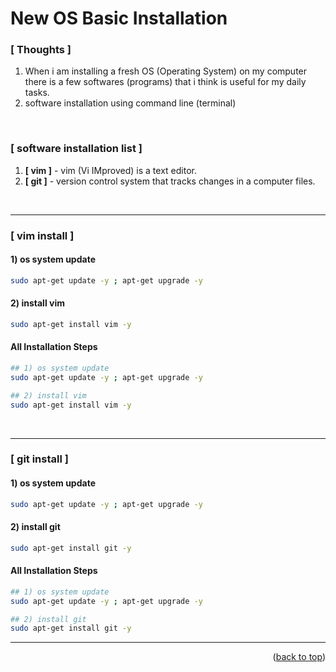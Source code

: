 <a name="topage"></a>

# New OS Basic Installation

### [ Thoughts ]

  1. When i am installing a fresh OS (Operating System) on my computer there is a few softwares (programs) that i think is useful for my daily tasks.
  2. software installation using command line (terminal)

<br/>

### [ software installation list ]
1. **[ vim ]** - vim (Vi IMproved) is a text editor.
2. **[ git ]** - version control system that tracks changes in a computer files.

<br/>

-----
### [ vim install ]

#### 1) os system update
  ```sh
sudo apt-get update -y ; apt-get upgrade -y
```

#### 2) install vim
  ```sh
sudo apt-get install vim -y
```

#### All Installation Steps
 ```sh
## 1) os system update
sudo apt-get update -y ; apt-get upgrade -y

## 2) install vim
sudo apt-get install vim -y
```

<br/>

-----
### [ git install ]

#### 1) os system update
  ```sh
sudo apt-get update -y ; apt-get upgrade -y
```

#### 2) install git
  ```sh
sudo apt-get install git -y
```

#### All Installation Steps
 ```sh
## 1) os system update
sudo apt-get update -y ; apt-get upgrade -y

## 2) install git
sudo apt-get install git -y
```

---

<p align="right">(<a href="#topage">back to top</a>)</p>
<br/>
<br/>
